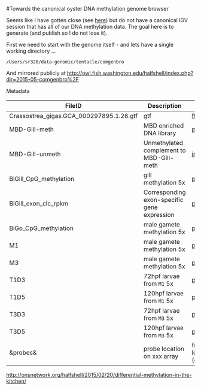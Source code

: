 #Towards the canonical oyster DNA methylation genome browser

Seems like I have gotten close (see [here](https://github.com/sr320/qdod/wiki/Genome-Feature-Tracks#crassostrea-gigas-high-throughput-bisulfite-sequencing-male-gamete)) but do not have a canonical IGV session that has all of our DNA methylation data. The goal here is to generate (and publish so I do not lose it).

First we need to start with the genome itself - and lets have a single working directory ...

    /Users/sr320/data-genomic/tentacle/comgenbro

And mirrored publicly at <http://owl.fish.washington.edu/halfshell/index.php?dir=2015-05-comgenbro%2F>

Metadata

FileID   |   Description  | Source  
-----------|--------------------|-------------
Crassostrea_gigas.GCA_000297895.1.26.gtf | gtf  |  [ftp](ftp://ftp.ensemblgenomes.org/pub/current/metazoa/gtf/crassostrea_gigas/)
MBD-Gill-meth | MBD enriched DNA library  | [paper](http://www.ncbi.nlm.nih.gov/pmc/articles/PMC3249382/figure/F1/), [info](https://www.google.com/fusiontables/embedviz?viz=CARD&q=select+*+from+13IxnqIZ_2Xpz_HE-3YcnU_egASYz9ZlA0PYIDGLN+where+col2+%3D+'C_gigas'+and+col1+%3D+'2011-04-19+00%3A00%3A00'&tmplt=2&cpr=2)
MBD-Gill-unmeth | Unmethylated complement to  MBD-Gill-meth  |  [info](https://www.google.com/fusiontables/embedviz?viz=CARD&q=select+*+from+13IxnqIZ_2Xpz_HE-3YcnU_egASYz9ZlA0PYIDGLN+where+col2+%3D+'C_gigas'+and+col1+%3D+'2011-04-19+00%3A00%3A00'&tmplt=2&cpr=2)
BiGill_CpG_methylation | gill methylation 5x | [paper](https://peerj.com/articles/215)
BiGill_exon_clc_rpkm | Corresponding exon-specific gene expression |  [paper](https://peerj.com/articles/215)
BiGo_CpG_methylation | male gamete methylation 5x  | [paper](http://journal.frontiersin.org/Journal/10.3389/fphys.2014.00224/abstract)
M1 | male gamete methylation 5x | [preprint](http://biorxiv.org/content/early/2015/03/13/012831)
M3 | male gamete methylation 5x | [preprint](http://biorxiv.org/content/early/2015/03/13/012831)
T1D3 | 72hpf larvae from `M1` 5x | [preprint](http://biorxiv.org/content/early/2015/03/13/012831)
T1D5 | 120hpf larvae from `M1` 5x  | [preprint](http://biorxiv.org/content/early/2015/03/13/012831)
T3D3 | 72hpf larvae from `M3` 5x  | [preprint](http://biorxiv.org/content/early/2015/03/13/012831)
T3D5 | 120hpf larvae from `M3` 5x | [preprint](http://biorxiv.org/content/early/2015/03/13/012831)
&probes& | probe location on xxx array | file location (canonical)


http://onsnetwork.org/halfshell/2015/02/20/differential-methylation-in-the-kitchen/

    